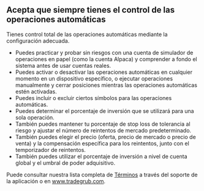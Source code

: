 ## Acepta que siempre tienes el control de las operaciones automáticas

Tienes control total de las operaciones automáticas mediante la configuración adecuada.
- Puedes practicar y probar sin riesgos con una cuenta de simulador de operaciones en papel (como la cuenta Alpaca) y comprender a fondo el sistema antes de usar cuentas reales.
- Puedes activar o desactivar las operaciones automáticas en cualquier momento en un dispositivo específico, o ejecutar operaciones manualmente y cerrar posiciones mientras las operaciones automáticas estén activadas.
- Puedes incluir o excluir ciertos símbolos para las operaciones automáticas.
- Puedes determinar el porcentaje de inversión que se utilizará para una sola operación.
- También puedes mantener tu porcentaje de stop loss de tolerancia al riesgo y ajustar el número de reintentos de mercado predeterminado.
- También puedes elegir el precio (oferta, precio de mercado o precio de venta) y la compensación específica para los reintentos, junto con el temporizador de reintentos.
- También puedes utilizar el porcentaje de inversión a nivel de cuenta global y el umbral de poder adquisitivo.

Puede consultar nuestra lista completa de [Términos](https://tradegrub.com/terms) a través del soporte de la aplicación o en www.tradegrub.com.